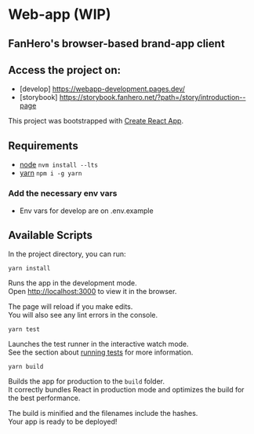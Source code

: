 # Web-app (WIP)
## FanHero's browser-based brand-app client

## Access the project on: 
- [develop] https://webapp-development.pages.dev/
- [storybook] https://storybook.fanhero.net/?path=/story/introduction--page

This project was bootstrapped with [Create React App](https://github.com/facebook/create-react-app).

## Requirements
- [node](https://nodejs.org) `nvm install --lts`
- [yarn](https://www.npmjs.com/package/yarn?activeTab=versions) `npm i -g yarn`

### Add the necessary env vars
- Env vars for develop are on .env.example

## Available Scripts

In the project directory, you can run:

```
yarn install
```

Runs the app in the development mode.\
Open [http://localhost:3000](http://localhost:3000) to view it in the browser.

The page will reload if you make edits.\
You will also see any lint errors in the console.

```
yarn test
```

Launches the test runner in the interactive watch mode.\
See the section about [running tests](https://facebook.github.io/create-react-app/docs/running-tests) for more information.

```
yarn build
```

Builds the app for production to the `build` folder.\
It correctly bundles React in production mode and optimizes the build for the best performance.

The build is minified and the filenames include the hashes.\
Your app is ready to be deployed!


